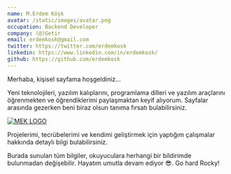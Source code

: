 ```yaml
---
name: M.Erdem Köşk
avatar: /static/images/avatar.png
occupation: Backend Developer
company: (@)Getir
email: erdemkosk@gmail.com
twitter: https://twitter.com/erdemkosk
linkedin: https://www.linkedin.com/in/erdemkosk/
github: https://github.com/erdemkosk
---
```


Merhaba, kişisel sayfama hoşgeldiniz...

Yeni teknolojileri, yazılım kalıplarını, programlama dilleri ve yazılım araçlarını öğrenmekten ve öğrendiklerimi paylaşmaktan keyif alıyorum. Sayfalar arasında gezerken beni biraz olsun tanıma fırsatı bulabilirsiniz.

[![MEK LOGO](https://media.giphy.com/media/WYGl9XwOXq0LySgMIx/giphy.gif)](https://media.giphy.com/media/WYGl9XwOXq0LySgMIx/giphy.gif)

Projelerimi, tecrübelerimi ve kendimi geliştirmek için yaptığım çalışmalar hakkında detaylı bilgi bulabilirsiniz.

Burada sunulan tüm bilgiler, okuyuculara herhangi bir bildirimde bulunmadan değişebilir. Hayatım umutla devam ediyor 😎. Go hard Rocky!

